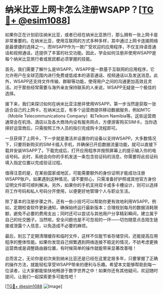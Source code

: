 # 纳米比亚上网卡怎么注册WSAPP？[[TG💪+ @esim1088](https://t.me/s/esim1088)]

如果你正在计划前往纳米比亚，或者已经在纳米比亚旅行，那么拥有一张上网卡是非常重要的。在纳米比亚，使用互联网的方式多种多样，其中通过上网卡连接网络是最便捷的选择之一。而WSAPP作为一款广受欢迎的应用程序，不仅支持语音通话和视频通话，还提供了丰富的社交功能。因此，学会如何注册并使用WSAPP是每个纳米比亚旅行者或居民都必须掌握的技能。

首先，我们需要了解什么是WSAPP。WSAPP是一款基于互联网的应用程序，它允许用户在全球范围内进行免费或低成本的语音通话、视频通话以及发送消息。此外，WSAPP还支持文件传输、群聊等功能，使得用户之间的沟通更加高效且灵活。对于那些经常需要与海外亲友保持联系的人来说，WSAPP无疑是一个极佳的选择。

接下来，我们来探讨如何在纳米比亚注册并使用WSAPP。第一步当然是获取一张适合自己的上网卡。在纳米比亚，有多个运营商提供移动数据服务，例如MTC（Mobile Telecommunications Company）和Telkom Namibia等。这些运营商通常会在机场、酒店以及各大商场内设有服务网点，方便游客购买SIM卡。当你选择好运营商后，只需按照工作人员的指引完成购卡流程即可。

一旦获得了上网卡，下一步就是激活并设置你的设备以支持WSAPP。大多数情况下，只要将新购买的SIM卡插入手机，并确保已开启数据流量功能，就可以直接下载并安装WSAPP了。下载完成后，打开应用程序并按照屏幕上的提示输入你的电话号码。此时，系统会向你的手机发送一条包含验证码的消息，你需要将此验证码填入指定位置以完成验证过程。

值得注意的是，在某些国家或地区，可能需要额外的身份证明才能成功注册WSAPP账户。如果遇到这种情况，请不要担心，只需准备好护照或其他官方身份证明文件即可顺利解决。另外，如果你的手机支持双卡或多卡槽设计，则可以选择将工作号码和私人号码分开使用，以便更好地管理个人与职业生活。

除了基本的注册步骤之外，还有一些小技巧可以帮助你更有效地利用WSAPP。例如，定期检查软件更新通知，确保始终运行最新版本；合理规划每月的数据消耗限额，避免不必要的费用支出；同时还可以尝试与其他用户分享精彩瞬间，建立属于自己的社交圈子。当然啦，安全问题也是不可忽视的一环——切勿随意点击陌生链接或泄露个人信息，以免造成不必要的麻烦。

最后，别忘了定期清理缓存和临时文件，这样不仅能节省存储空间，还能提高应用程序的整体性能。如果你发现自己频繁遇到网络连接不稳定的情况，不妨考虑更换运营商或是调整路由器位置，有时候简单的操作就能带来显著改善哦！

总而言之，无论你是初次来到纳米比亚还是已经在这里定居多年，只要掌握了正确的操作方法，就能轻松享受WSAPP带来的便利与乐趣。希望本文能够帮助到每一位读者，让大家都能愉快地畅游于数字世界之中！如果你还有其他疑问，欢迎随时提问，让我们一起探索更多可能性吧！

[[TG💪+ @esim1088](https://t.me/s/esim1088) ![Image](https://i.postimg.cc/4NQfJmqS/Snipaste-2025-05-13-00-14-12.png)]